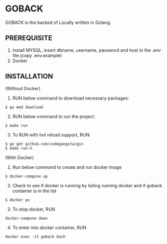 # GOBACK

GOBACK is the backed of Locally written in Golang. 

## PREREQUISITE

1. Install MYSQL, insert dbname, username, password and host in the .env file.(copy .env.example) 
2. Docker

## INSTALLATION

(Without Docker)

1. RUN below command to download necessary packages:

```
$ go mod download
```

2. RUN below command to run the project:
```
$ make run
```

3. To RUN with hot reload support, RUN:
```
$ go get github.com/codegangsta/gin
$ make run-h
```

(With Docker)

1. Run below command to create and run docker image
```docker
$ docker-compose up
```

2. Check to see if docker is running by listing running docker and if goback container is in the list
```docker
$ docker ps
```

3. To stop docker, RUN
```
docker-compose down
```

4. To enter into docker container, RUN
```docker
docker exec -it goback bash
```